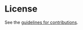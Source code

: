 # License

See the
[guidelines for contributions](https://github.com/boucadair/policy-based-network-acl/blob/main/CONTRIBUTING.md).
